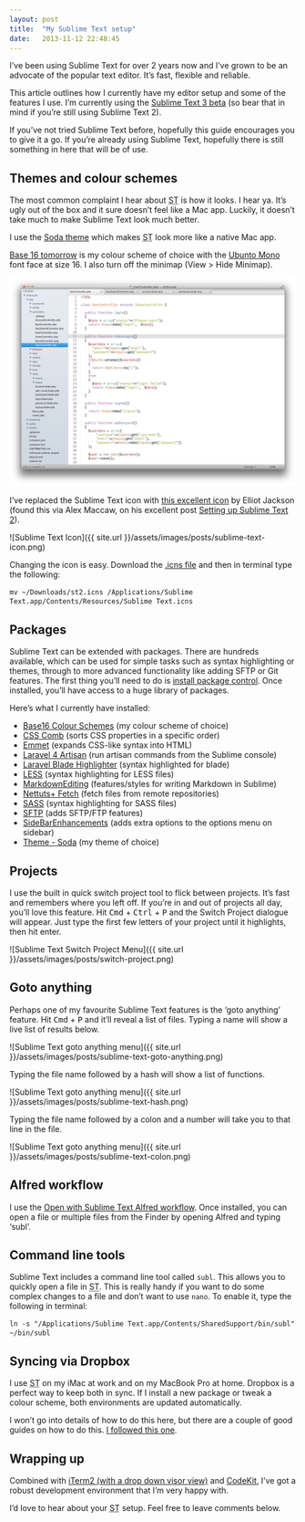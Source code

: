 ```yaml
---
layout: post
title:  "My Sublime Text setup"
date:   2013-11-12 22:48:45
---
```

I’ve been using Sublime Text for over 2 years now and I’ve grown to be an advocate of the popular text editor. It’s fast, flexible and reliable. 

This article outlines how I currently have my editor setup and some of the features I use. I’m currently using the [Sublime Text 3 beta][21] (so bear that in mind if you’re still using Sublime Text 2).

If you’ve not tried Sublime Text before, hopefully this guide encourages you to give it a go. If you’re already using Sublime Text, hopefully there is still something in here that will be of use.

## Themes and colour schemes

The most common complaint I hear about <abbr title="Sublime Text">ST</abbr> is how it looks. I hear ya. It’s ugly out of the box and it sure doesn’t feel like a Mac app. Luckily, it doesn’t take much to make Sublime Text look much better.

I use the [Soda theme][15] which makes <abbr title="Sublime Text">ST</abbr> look more like a native Mac app. 

[Base 16 tomorrow][4] is my colour scheme of choice with the [Ubunto Mono][22] font face at size 16. I also turn off the minimap (View > Hide Minimap).

![Sublime Text with the Soda theme and Base 16 tomorrow colour scheme](../assets/images/posts/sublime-text.png)

I’ve replaced the Sublime Text icon with [this excellent icon][1] by Elliot Jackson (found this via  Alex Maccaw, on his excellent post [Setting up Sublime Text 2][2]).

![Sublime Text Icon]({{ site.url }}/assets/images/posts/sublime-text-icon.png)

Changing the icon is easy. Download the [.icns file][3] and then in terminal type the following:

	mv ~/Downloads/st2.icns /Applications/Sublime Text.app/Contents/Resources/Sublime Text.icns

## Packages

Sublime Text can be extended with packages. There are hundreds available, which can be used for simple tasks such as syntax highlighting or themes, through to more advanced functionality like adding SFTP or Git features. The first thing you’ll need to do is [install package control][20]. Once installed, you’ll have access to a huge library of packages.

Here’s what I currently have installed:

* [Base16 Colour Schemes][4] (my colour scheme of choice)
* [CSS Comb][5] (sorts CSS properties in a specific order)
* [Emmet][6] (expands CSS-like syntax into HTML)
* [Laravel 4 Artisan][7] (run artisan commands from the Sublime console)
* [Laravel Blade Highlighter][8] (syntax highlighted for blade)
* [LESS][9] (syntax highlighting for LESS files)
* [MarkdownEditing][10] (features/styles for writing Markdown in Sublime)
* [Nettuts+ Fetch][11] (fetch files from remote repositories)
* [SASS][12] (syntax highlighting for SASS files)
* [SFTP][13] (adds SFTP/FTP features)
* [SideBarEnhancements][14] (adds extra options to the options menu on sidebar)
* [Theme - Soda][15] (my theme of choice)

## Projects

I use the built in quick switch project tool to flick between projects. It’s fast and remembers where you left off. If you’re in and out of projects all day, you’ll love this feature. Hit <kbd>Cmd</kbd> + <kbd>Ctrl</kbd> + <kbd>P</kbd> and the Switch Project dialogue will appear. Just type the first few letters of your project until it highlights, then hit enter.

![Sublime Text Switch Project Menu]({{ site.url }}/assets/images/posts/switch-project.png)

## Goto anything

Perhaps one of my favourite Sublime Text features is the ‘goto anything’ feature. Hit  <kbd>Cmd</kbd> + <kbd>P</kbd> and it’ll reveal a list of files. Typing a name will show a live list of results below.

![Sublime Text goto anything menu]({{ site.url }}/assets/images/posts/sublime-text-goto-anything.png)

Typing the file name followed by a hash will show a list of functions. 

![Sublime Text goto anything menu]({{ site.url }}/assets/images/posts/sublime-text-hash.png)

Typing the file name followed by a colon and a number will take you to that line in the file.

![Sublime Text goto anything menu]({{ site.url }}/assets/images/posts/sublime-text-colon.png)

## Alfred workflow

I use the [Open with Sublime Text Alfred workflow][16]. Once installed, you can open a file or multiple files from the Finder by opening Alfred and typing ‘subl’.

## Command line tools

Sublime Text includes a command line tool called <code>subl</code>. This allows you to quickly open a file in <abbr title="Sublime Text">ST</abbr>. This is really handy if you want to do some complex changes to a file and don’t want to use <code>nano</code>. To enable it, type the following in terminal:

	ln -s "/Applications/Sublime Text.app/Contents/SharedSupport/bin/subl" ~/bin/subl

## Syncing via Dropbox

I use <abbr title="Sublime Text">ST</abbr> on my iMac at work and on my MacBook Pro at home. Dropbox is a perfect way to keep both in sync. If I install a new package or tweak a colour scheme, both environments are updated automatically.

I won’t go into details of how to do this here, but there are a couple of good guides on how to do this. [I followed this one][16].

## Wrapping up

Combined with [iTerm2 (with a drop down visor view)][18] and [CodeKit][19], I’ve got a robust development environment that I’m very happy with.

I’d love to hear about your <abbr title="Sublime Text">ST</abbr> setup. Feel free to leave comments below.

[1]:	http://dribbble.com/shots/872166-Sublime-Text-2-Replacement-Icon?hex=332924&list=color&percent=30&variance=50
[2]:	http://blog.alexmaccaw.com/sublime-text
[3]:	http://cl.ly/Lp3Q
[4]:	https://sublime.wbond.net/packages/Base16%20Color%20Schemes
[5]:	https://sublime.wbond.net/packages/CSScomb
[6]:	https://sublime.wbond.net/packages/Emmet
[7]:	https://sublime.wbond.net/packages/Laravel%204%20Artisan
[8]:	https://sublime.wbond.net/packages/Laravel%20Blade%20Highlighter
[9]:	https://sublime.wbond.net/packages/LESS
[10]:	https://sublime.wbond.net/packages/MarkdownEditing
[11]:	https://sublime.wbond.net/packages/Nettuts%2B%20Fetch
[12]:	https://sublime.wbond.net/packages/Sass
[13]:	https://sublime.wbond.net/packages/SFTP
[14]:	https://sublime.wbond.net/packages/SideBarEnhancements
[15]:	https://sublime.wbond.net/packages/Theme%20-%20Soda
[16]:	https://github.com/franzheidl/alfred-workflows/tree/master/open-with-sublime-text
[17]: http://stackoverflow.com/a/18190224
[18]: http://plausiblethought.net/drop-down-terminal-with-iterm2
[19]: http://incident57.com/codekit/
[20]: https://sublime.wbond.net/installation
[21]: http://www.sublimetext.com/3
[22]: http://font.ubuntu.com/

